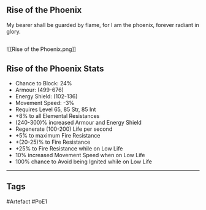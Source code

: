 ## Rise of the Phoenix
My bearer shall be guarded by flame,
for I am the phoenix, forever radiant in glory.
##
![[Rise of the Phoenix.png]]
## Rise of the Phoenix Stats
- Chance to Block: 24%
- Armour: (499-676)
- Energy Shield: (102-136)
- Movement Speed: -3%
- Requires Level 65, 85 Str, 85 Int
- +8% to all Elemental Resistances
- (240-300)% increased Armour and Energy Shield
- Regenerate (100-200) Life per second
- +5% to maximum Fire Resistance
- +(20-25)% to Fire Resistance
- +25% to Fire Resistance while on Low Life
- 10% increased Movement Speed when on Low Life
- 100% chance to Avoid being Ignited while on Low Life


---
## Tags
#Artefact
#PoE1